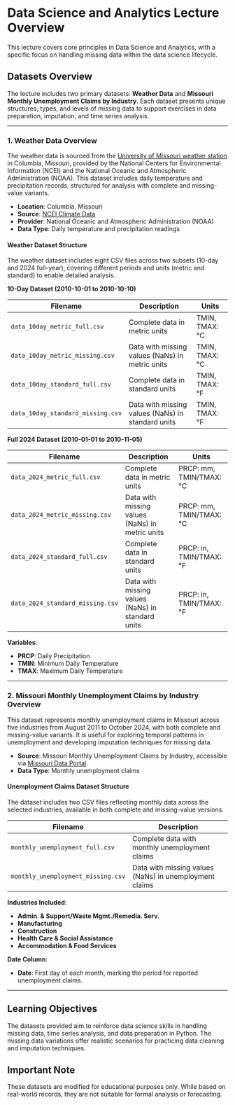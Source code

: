 # Data Science and Analytics Lecture Overview

This lecture covers core principles in Data Science and Analytics, with a specific focus on handling missing data within the data science lifecycle.

## Datasets Overview

The lecture includes two primary datasets: **Weather Data** and **Missouri Monthly Unemployment Claims by Industry**. Each dataset presents unique structures, types, and levels of missing data to support exercises in data preparation, imputation, and time series analysis.

---

### 1. Weather Data Overview

The weather data is sourced from the [University of Missouri weather station](https://www.ncei.noaa.gov/cdo-web/datasets/GHCND/stations/GHCND:USC00231801/detail) in Columbia, Missouri, provided by the National Centers for Environmental Information (NCEI) and the National Oceanic and Atmospheric Administration (NOAA). This dataset includes daily temperature and precipitation records, structured for analysis with complete and missing-value variants.

- **Location**: Columbia, Missouri  
- **Source**: [NCEI Climate Data](https://www.ncei.noaa.gov/cdo-web/)  
- **Provider**: National Oceanic and Atmospheric Administration (NOAA)  
- **Data Type**: Daily temperature and precipitation readings  

#### Weather Dataset Structure

The weather dataset includes eight CSV files across two subsets (10-day and 2024 full-year), covering different periods and units (metric and standard) to enable detailed analysis.

**10-Day Dataset (2010-10-01 to 2010-10-10)**

| Filename                    | Description                                      | Units       |
|-----------------------------|--------------------------------------------------|-------------|
| `data_10day_metric_full.csv`| Complete data in metric units                    | TMIN, TMAX: °C |
| `data_10day_metric_missing.csv`| Data with missing values (NaNs) in metric units | TMIN, TMAX: °C |
| `data_10day_standard_full.csv`| Complete data in standard units                  | TMIN, TMAX: °F |
| `data_10day_standard_missing.csv`| Data with missing values (NaNs) in standard units| TMIN, TMAX: °F |

**Full 2024 Dataset (2010-01-01 to 2010-11-05)**

| Filename                    | Description                                      | Units       |
|-----------------------------|--------------------------------------------------|-------------|
| `data_2024_metric_full.csv` | Complete data in metric units                    | PRCP: mm, TMIN/TMAX: °C |
| `data_2024_metric_missing.csv` | Data with missing values (NaNs) in metric units | PRCP: mm, TMIN/TMAX: °C |
| `data_2024_standard_full.csv` | Complete data in standard units                  | PRCP: in, TMIN/TMAX: °F |
| `data_2024_standard_missing.csv` | Data with missing values (NaNs) in standard units| PRCP: in, TMIN/TMAX: °F |

**Variables**:  
- **PRCP**: Daily Precipitation  
- **TMIN**: Minimum Daily Temperature  
- **TMAX**: Maximum Daily Temperature  

---

### 2. Missouri Monthly Unemployment Claims by Industry Overview

This dataset represents monthly unemployment claims in Missouri across five industries from August 2011 to October 2024, with both complete and missing-value variants. It is useful for exploring temporal patterns in unemployment and developing imputation techniques for missing data.

- **Source**: Missouri Monthly Unemployment Claims by Industry, accessible via [Missouri Data Portal](https://data.mo.gov/Labor/Missouri-Monthly-Unemployment-Claims-By-Industry/cj66-t7xq/about_data).
- **Data Type**: Monthly unemployment claims

#### Unemployment Claims Dataset Structure

The dataset includes two CSV files reflecting monthly data across the selected industries, available in both complete and missing-value versions.

| Filename                        | Description                                      |
|---------------------------------|--------------------------------------------------|
| `monthly_unemployment_full.csv` | Complete data with monthly unemployment claims   |
| `monthly_unemployment_missing.csv` | Data with missing values (NaNs) in unemployment claims |

**Industries Included**:  
- **Admin. & Support/Waste Mgmt./Remedia. Serv.**
- **Manufacturing**
- **Construction**
- **Health Care & Social Assistance**
- **Accommodation & Food Services**

**Date Column**:  
- **Date**: First day of each month, marking the period for reported unemployment claims.

---

## Learning Objectives

The datasets provided aim to reinforce data science skills in handling missing data, time series analysis, and data preparation in Python. The missing data variations offer realistic scenarios for practicing data cleaning and imputation techniques.

## Important Note

These datasets are modified for educational purposes only. While based on real-world records, they are not suitable for formal analysis or forecasting.